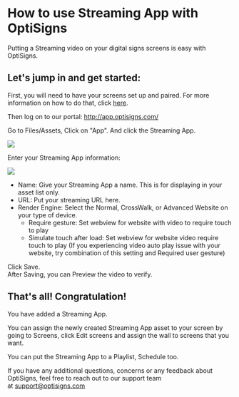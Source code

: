 # How to use Streaming App with OptiSigns

Putting a Streaming video on your digital signs screens is easy with OptiSigns.

## **Let's jump in and get started:**

First, you will need to have your screens set up and paired. For more information on how to do that, click [here](https://www.optisigns.com/blog/how-to-set-up-digital-signs-with-optisigns-and-amazon-fire-tv).

Then log on to our portal: <http://app.optisigns.com/>

Go to Files/Assets, Click on "App". And click the Streaming App.

![](https://support.optisigns.com/hc/article_attachments/16364071877779)

Enter your Streaming App information:

![](https://support.optisigns.com/hc/article_attachments/16364077889299)

* Name: Give your Streaming App a name. This is for displaying in your asset list only.
* URL: Put your streaming URL here.
* Render Engine: Select the Normal, CrossWalk, or Advanced Website on your type of device.  
  + Require gesture: Set webview for website with video to require touch to play
  + Simulate touch after load: Set webview for website video require touch to play (If you experiencing video auto play issue with your website, try combination of this setting and Required user gesture)

Click Save.  
After Saving, you can Preview the video to verify.

## **That's all! Congratulation!**

You have added a Streaming App.

You can assign the newly created Streaming App asset to your screen by going to Screens, click Edit screens and assign the wall to screens that you want.

You can put the Streaming App to a Playlist, Schedule too.

If you have any additional questions, concerns or any feedback about OptiSigns, feel free to reach out to our support team at [support@optisigns.com](mailto:support@optisigns.com)